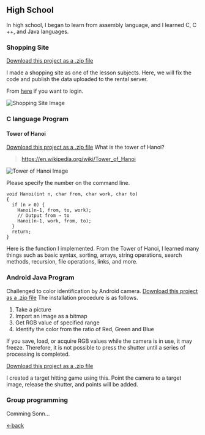 ## High School

In high school, I began to learn from assembly language, and I learned C, C ++, and Java languages.

### Shopping Site
<a class="zip_download_link" href="https://github.com/7vXXi/portfolio/raw/master/high/shopping.zip">Download this project as a .zip file</a>

I made a shopping site as one of the lesson subjects. 
Here, we will fix the code and publish the data uploaded to the rental server.

From [here](http://tibineko923.starfree.jp/shopping/) if you want to login.

![Shopping Site Image](/portfolio/images/shop_pic.png)

### C language Program 

#### Tower of Hanoi 
<a class="zip_download_link" href="https://github.com/7vXXi/portfolio/raw/master/high/Hanoi.zip">Download this project as a .zip file</a>
What is the tower of Hanoi?
>https://en.wikipedia.org/wiki/Tower_of_Hanoi

![Tower of Hanoi Image](/portfolio/images/hanoi.gif)

Please specify the number on the command line.

```
void Hanoi(int n, char from, char work, char to)
{
  if (n > 0) {
    Hanoi(n-1, from, to, work);
    // Output from → to
    Hanoi(n-1, work, from, to);
  }
  return;
}
```
Here is the function I implemented.
From the Tower of Hanoi, I learned many things such as basic syntax, sorting, arrays, 
string operations, search methods, recursion, file operations, links, and more.

### Android Java Program

Challenged to color identification by Android camera.
<a class="zip_download_link" href="https://github.com/7vXXi/portfolio/raw/master/high/Camera_color.zip">Download this project as a .zip file</a>
The installation procedure is as follows.
 1. Take a picture
 2. Import an image as a bitmap
 3. Get RGB value of specified range
 4. Identify the color from the ratio of Red, Green and Blue
 
If you save, load, or acquire RGB values while the camera is in use, it may freeze. 
Therefore, it is not possible to press the shutter until a series of processing is completed.

<a class="zip_download_link" href="https://github.com/7vXXi/portfolio/raw/master/high/Camera_target.zip">Download this project as a .zip file</a>

I created a target hitting game using this.
Point the camera to a target image, release the shutter, and points will be added.

### Group programming

Comming Sonn...


[←back](https://7vxxi.github.io/portfolio/)

